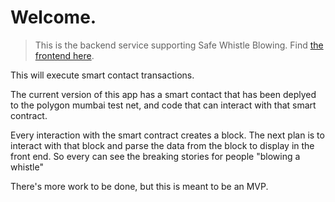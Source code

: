 # Welcome.

> This is the backend service supporting Safe Whistle Blowing. Find [the frontend here](https://github.com/wachukxs/whistle-angular).

This will execute smart contact transactions.

The current version of this app has a smart contact that has been deplyed to the polygon mumbai test net, and code that can interact with that smart contract.

Every interaction with the smart contract creates a block.
The next plan is to interact with that block and parse the data from the block to display in the front end. So every can see the breaking stories for people "blowing a whistle"

There's more work to be done, but this is meant to be an MVP.